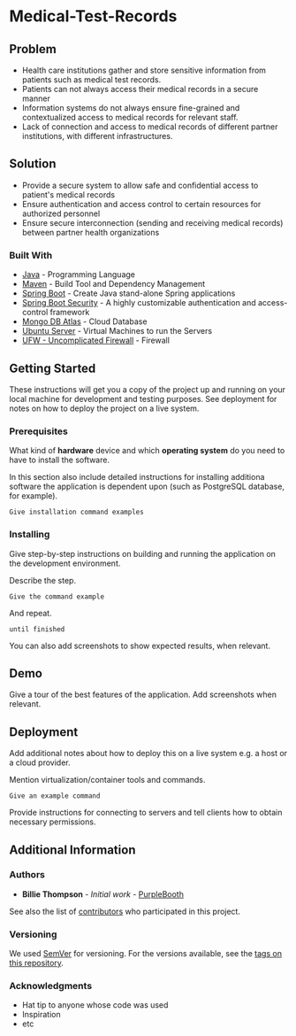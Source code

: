 # Medical-Test-Records



## Problem

- Health care institutions gather and store sensitive information from patients such as medical test records.
- Patients can not always access their medical records in a secure manner
- Information systems do not always ensure fine-grained and contextualized access to medical records for relevant staff.
- Lack of connection and access to medical records of different partner institutions, with different infrastructures.


## Solution

- Provide a secure system to allow safe and confidential access to patient's medical records
- Ensure authentication and access control to certain resources for authorized personnel
- Ensure secure interconnection (sending and receiving medical records) between partner health organizations



### Built With

* [Java](https://openjdk.java.net/) - Programming Language
* [Maven](https://maven.apache.org/) - Build Tool and Dependency Management
* [Spring Boot](https://spring.io/projects/spring-boot) - Create Java stand-alone Spring applications
* [Spring Boot Security](https://spring.io/projects/spring-security) - A highly customizable authentication and access-control framework
* [Mongo DB Atlas](https://www.mongodb.com/) - Cloud Database
* [Ubuntu Server](https://ubuntu.com/download/server) - Virtual Machines to run the Servers
* [UFW - Uncomplicated Firewall](https://www.linux.com/training-tutorials/introduction-uncomplicated-firewall-ufw/) - Firewall


## Getting Started

These instructions will get you a copy of the project up and running on your local machine for development and testing purposes. See deployment for notes on how to deploy the project on a live system.

### Prerequisites

What kind of **hardware** device and which **operating system** do you need to have to install the software.

In this section also include detailed instructions for installing additiona software the application is dependent upon (such as PostgreSQL database, for example). 

```
Give installation command examples
```

### Installing

Give step-by-step instructions on building and running the application on the development environment. 

Describe the step.

```
Give the command example
```

And repeat.

```
until finished
```

You can also add screenshots to show expected results, when relevant.


## Demo

Give a tour of the best features of the application.
Add screenshots when relevant.

## Deployment

Add additional notes about how to deploy this on a live system e.g. a host or a cloud provider.

Mention virtualization/container tools and commands.

```
Give an example command
```

Provide instructions for connecting to servers and tell clients how to obtain necessary permissions.

## Additional Information

### Authors

* **Billie Thompson** - *Initial work* - [PurpleBooth](https://github.com/PurpleBooth)

See also the list of [contributors](https://github.com/your/project/contributors) who participated in this project.

### Versioning

We used [SemVer](http://semver.org/) for versioning. 
For the versions available, see the [tags on this repository](https://github.com/your/project/tags). 

### Acknowledgments

* Hat tip to anyone whose code was used
* Inspiration
* etc
